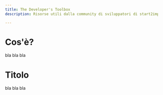 ```yaml
---
title: The Developer's Toolbox
description: Risorse utili dalla community di sviluppatori di start2impact!

---
```


# Cos'è?
bla bla bla

# Titolo
bla bla bla
